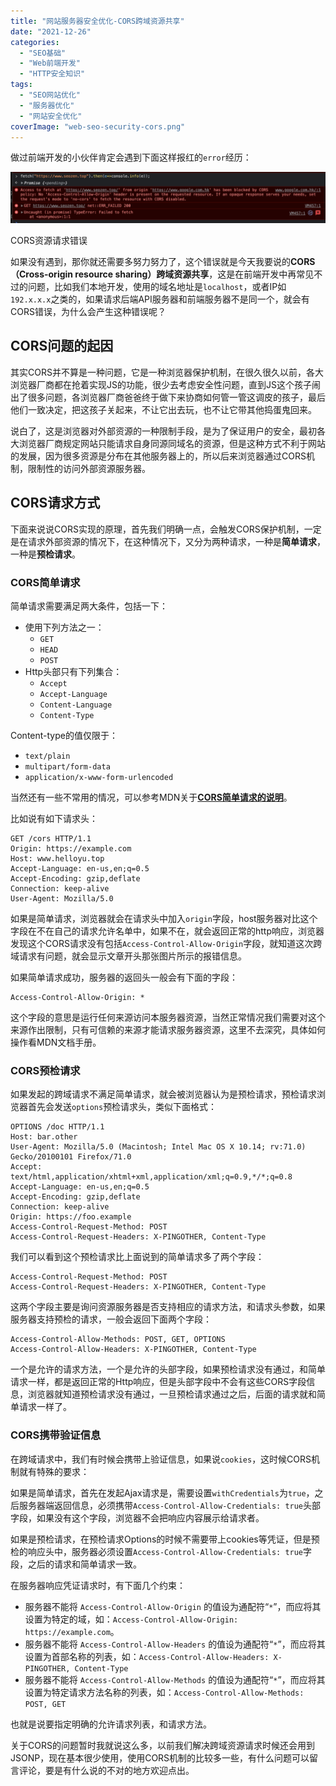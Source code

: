 ```yaml
---
title: "网站服务器安全优化-CORS跨域资源共享"
date: "2021-12-26"
categories: 
  - "SEO基础"
  - "Web前端开发"
  - "HTTP安全知识"
tags: 
  - "SEO网站优化"
  - "服务器优化"
  - "网站安全优化"
coverImage: "web-seo-security-cors.png"
---
```


做过前端开发的小伙伴肯定会遇到下面这样报红的`error`经历：

![fetch-cors-site-error](images/fetch-cors-site-error-1024x166.png)

CORS资源请求错误

如果没有遇到，那你就还需要多努力努力了，这个错误就是今天我要说的**CORS（Cross-origin resource sharing）跨域资源共享**，这是在前端开发中再常见不过的问题，比如我们本地开发，使用的域名地址是`localhost`，或者IP如`192.x.x.x`之类的，如果请求后端API服务器和前端服务器不是同一个，就会有CORS错误，为什么会产生这种错误呢？

## CORS问题的起因

其实CORS并不算是一种问题，它是一种浏览器保护机制，在很久很久以前，各大浏览器厂商都在抢着实现JS的功能，很少去考虑安全性问题，直到JS这个孩子闹出了很多问题，各浏览器厂商爸爸终于做下来协商如何管一管这调皮的孩子，最后他们一致决定，把这孩子关起来，不让它出去玩，也不让它带其他捣蛋鬼回来。

说白了，这是浏览器对外部资源的一种限制手段，是为了保证用户的安全，最初各大浏览器厂商规定网站只能请求自身同源同域名的资源，但是这种方式不利于网站的发展，因为很多资源是分布在其他服务器上的，所以后来浏览器通过CORS机制，限制性的访问外部资源服务器。

## CORS请求方式

下面来说说CORS实现的原理，首先我们明确一点，会触发CORS保护机制，一定是在请求外部资源的情况下，在这种情况下，又分为两种请求，一种是**简单请求**，一种是**预检请求**。

### CORS简单请求

简单请求需要满足两大条件，包括一下：

- 使用下列方法之一：
    - `GET`
    - `HEAD`
    - `POST`
- Http头部只有下列集合：
    - `Accept`
    - `Accept-Language`
    - `Content-Language`
    - `Content-Type`

Content-type的值仅限于：

- `text/plain`
- `multipart/form-data`
- `application/x-www-form-urlencoded`

当然还有一些不常用的情况，可以参考MDN关于[**CORS简单请求的说明**](https://developer.mozilla.org/zh-CN/docs/Web/HTTP/CORS#%E7%AE%80%E5%8D%95%E8%AF%B7%E6%B1%82)。

比如说有如下请求头：

```
GET /cors HTTP/1.1
Origin: https://example.com
Host: www.helloyu.top
Accept-Language: en-us,en;q=0.5
Accept-Encoding: gzip,deflate
Connection: keep-alive
User-Agent: Mozilla/5.0
```

如果是简单请求，浏览器就会在请求头中加入`origin`字段，host服务器对比这个字段在不在自己的请求允许名单中，如果不在，就会返回正常的http响应，浏览器发现这个CORS请求没有包括`Access-Control-Allow-Origin`字段，就知道这次跨域请求有问题，就会显示文章开头那张图片所示的报错信息。

如果简单请求成功，服务器的返回头一般会有下面的字段：

```
Access-Control-Allow-Origin: *
```

这个字段的意思是运行任何来源访问本服务器资源，当然正常情况我们需要对这个来源作出限制，只有可信赖的来源才能请求服务器资源，这里不去深究，具体如何操作看MDN文档手册。

### CORS预检请求

如果发起的跨域请求不满足简单请求，就会被浏览器认为是预检请求，预检请求浏览器首先会发送`options`预检请求头，类似下面格式：

```
OPTIONS /doc HTTP/1.1
Host: bar.other
User-Agent: Mozilla/5.0 (Macintosh; Intel Mac OS X 10.14; rv:71.0) Gecko/20100101 Firefox/71.0
Accept: text/html,application/xhtml+xml,application/xml;q=0.9,*/*;q=0.8
Accept-Language: en-us,en;q=0.5
Accept-Encoding: gzip,deflate
Connection: keep-alive
Origin: https://foo.example
Access-Control-Request-Method: POST
Access-Control-Request-Headers: X-PINGOTHER, Content-Type
```

我们可以看到这个预检请求比上面说到的简单请求多了两个字段：

```
Access-Control-Request-Method: POST
Access-Control-Request-Headers: X-PINGOTHER, Content-Type
```

这两个字段主要是询问资源服务器是否支持相应的请求方法，和请求头参数，如果服务器支持预检的请求，一般会返回下面两个字段：

```
Access-Control-Allow-Methods: POST, GET, OPTIONS
Access-Control-Allow-Headers: X-PINGOTHER, Content-Type
```

一个是允许的请求方法，一个是允许的头部字段，如果预检请求没有通过，和简单请求一样，都是返回正常的Http响应，但是头部字段中不会有这些CORS字段信息，浏览器就知道预检请求没有通过，一旦预检请求通过之后，后面的请求就和简单请求一样了。

### CORS携带验证信息

在跨域请求中，我们有时候会携带上验证信息，如果说`cookies`，这时候CORS机制就有特殊的要求：

如果是简单请求，首先在发起Ajax请求是，需要设置`withCredentials`为`true`，之后服务器端返回信息，必须携带`Access-Control-Allow-Credentials: true`头部字段，如果没有这个字段，浏览器不会把响应内容展示给请求者。

如果是预检请求，在预检请求Options的时候不需要带上cookies等凭证，但是预检的响应头中，服务器必须设置`Access-Control-Allow-Credentials: true`字段，之后的请求和简单请求一致。

在服务器响应凭证请求时，有下面几个约束：

- 服务器不能将 `Access-Control-Allow-Origin` 的值设为通配符“`*`”，而应将其设置为特定的域，如：`Access-Control-Allow-Origin: https://example.com`。
- 服务器不能将 `Access-Control-Allow-Headers` 的值设为通配符“`*`”，而应将其设置为首部名称的列表，如：`Access-Control-Allow-Headers: X-PINGOTHER, Content-Type`
- 服务器不能将 `Access-Control-Allow-Methods` 的值设为通配符“`*`”，而应将其设置为特定请求方法名称的列表，如：`Access-Control-Allow-Methods: POST, GET`

也就是说要指定明确的允许请求列表，和请求方法。

关于CORS的问题暂时我就说这么多，以前我们解决跨域资源请求时候还会用到JSONP，现在基本很少使用，使用CORS机制的比较多一些，有什么问题可以留言评论，要是有什么说的不对的地方欢迎点出。
